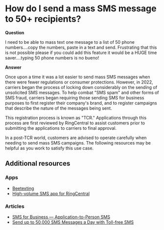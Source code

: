 # How do I send a mass SMS message to 50+ recipients?

**Question**

I need to be able to mass text one message to a list of 50 phone numbers....copy the numbers, paste in a text and send. Frustrating that this is not possible please if you could add this feature it would be a HUGE time saver....typing 50 phone numbers is no bueno!

**Answer**

Once upon a time it was a lot easier to send mass SMS messages when there were fewer regulations or consumer protections. However, in 2022, carriers began the process of locking down considerably on the sending of unsolicited SMS messages. To help combat "SMS spam" and other forms of SMS fraud, carriers began requiring those sending SMS for business purposes to first register their company's brand, and to register campaigns that describe the nature of the messages being sent. 

This registration process is known as "TCR." Applications through this process are first reviewed by RingCentral to assist customers prior to submitting the applications to carriers to final approval. 

In a post-TCR world, customers are advised to operate carefully when needing to send mass SMS campaigns. The following resources may be helpful as you work to satisfy this use case.

## Additional resources

### Apps

* [Beetexting](https://www.ringcentral.com/apps/beetexting)
* [High-volume SMS app for RingCentral](https://www.ringcentral.com/apps/high-volume-sms)

### Articles

* [SMS for Business — Application-to-Person SMS](https://medium.com/ringcentral-developers/sms-for-business-application-to-person-sms-c11d826ee447)
* [Send up to 50,000 SMS Messages a Day with Toll-free SMS](https://medium.com/ringcentral-developers/send-up-to-50-000-sms-messages-a-month-with-toll-free-sms-40306e14b7d9)
